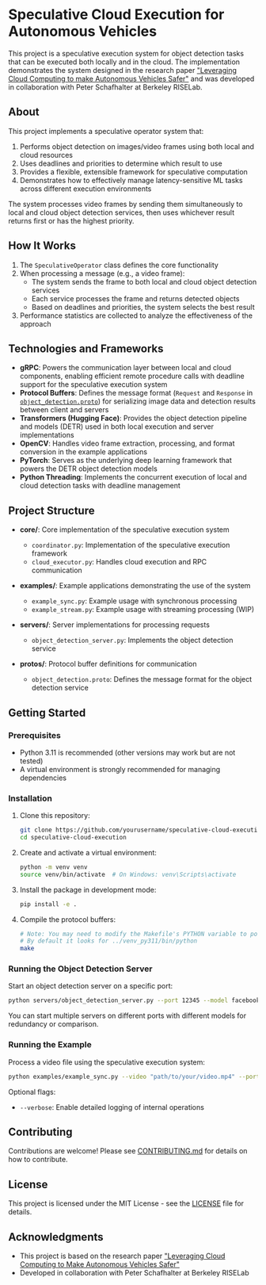 # Speculative Cloud Execution for Autonomous Vehicles

This project is a speculative execution system for object detection tasks that can be executed both locally and in the cloud. The implementation demonstrates the system designed in the research paper ["Leveraging Cloud Computing to make Autonomous Vehicles Safer"](https://pschafhalter.com/papers/2023-iros-cloud-av-safety.pdf) and was developed in collaboration with Peter Schafhalter at Berkeley RISELab.

## About

This project implements a speculative operator system that:

1. Performs object detection on images/video frames using both local and cloud resources
2. Uses deadlines and priorities to determine which result to use
3. Provides a flexible, extensible framework for speculative computation
4. Demonstrates how to effectively manage latency-sensitive ML tasks across different execution environments

The system processes video frames by sending them simultaneously to local and cloud object detection services, then uses whichever result returns first or has the highest priority.

## How It Works

1. The `SpeculativeOperator` class defines the core functionality
2. When processing a message (e.g., a video frame):
   - The system sends the frame to both local and cloud object detection services
   - Each service processes the frame and returns detected objects
   - Based on deadlines and priorities, the system selects the best result
3. Performance statistics are collected to analyze the effectiveness of the approach

## Technologies and Frameworks

- **gRPC**: Powers the communication layer between local and cloud components, enabling efficient remote procedure calls with deadline support for the speculative execution system
- **Protocol Buffers**: Defines the message format (`Request` and `Response` in [`object_detection.proto`](protos/object_detection.proto)) for serializing image data and detection results between client and servers
- **Transformers (Hugging Face)**: Provides the object detection pipeline and models (DETR) used in both local execution and server implementations
- **OpenCV**: Handles video frame extraction, processing, and format conversion in the example applications
- **PyTorch**: Serves as the underlying deep learning framework that powers the DETR object detection models
- **Python Threading**: Implements the concurrent execution of local and cloud detection tasks with deadline management

## Project Structure

- **core/**: Core implementation of the speculative execution system
  - `coordinator.py`: Implementation of the speculative execution framework
  - `cloud_executor.py`: Handles cloud execution and RPC communication

- **examples/**: Example applications demonstrating the use of the system
  - `example_sync.py`: Example usage with synchronous processing
  - `example_stream.py`: Example usage with streaming processing (WIP)

- **servers/**: Server implementations for processing requests
  - `object_detection_server.py`: Implements the object detection service

- **protos/**: Protocol buffer definitions for communication
  - `object_detection.proto`: Defines the message format for the object detection service

## Getting Started

### Prerequisites

- Python 3.11 is recommended (other versions may work but are not tested)
- A virtual environment is strongly recommended for managing dependencies

### Installation

1. Clone this repository:
   ```bash
   git clone https://github.com/yourusername/speculative-cloud-execution.git
   cd speculative-cloud-execution
   ```

2. Create and activate a virtual environment:
   ```bash
   python -m venv venv
   source venv/bin/activate  # On Windows: venv\Scripts\activate
   ```

3. Install the package in development mode:
   ```bash
   pip install -e .
   ```

4. Compile the protocol buffers:
   ```bash
   # Note: You may need to modify the Makefile's PYTHON variable to point to your virtual environment's Python interpreter
   # By default it looks for ../venv_py311/bin/python
   make
   ```

### Running the Object Detection Server

Start an object detection server on a specific port:

```bash
python servers/object_detection_server.py --port 12345 --model facebook/detr-resnet-50
```

You can start multiple servers on different ports with different models for redundancy or comparison.

### Running the Example

Process a video file using the speculative execution system:

```bash
python examples/example_sync.py --video "path/to/your/video.mp4" --ports 12345 [12346 ...]
```

Optional flags:
- `--verbose`: Enable detailed logging of internal operations

## Contributing

Contributions are welcome! Please see [CONTRIBUTING.md](CONTRIBUTING.md) for details on how to contribute.

## License

This project is licensed under the MIT License - see the [LICENSE](LICENSE) file for details.

## Acknowledgments

- This project is based on the research paper ["Leveraging Cloud Computing to Make Autonomous Vehicles Safer"](https://pschafhalter.com/papers/2023-iros-cloud-av-safety.pdf)
- Developed in collaboration with Peter Schafhalter at Berkeley RISELab
